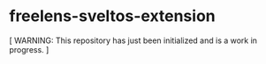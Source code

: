 # freelens-sveltos-extension

[ WARNING: This repository has just been initialized and is a work in progress. ]
